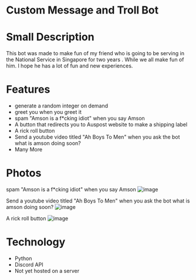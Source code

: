 # Custom Message and Troll Bot

# Small Description
This bot was made to make fun of my friend who is going to be serving in the National Service in Singapore for two years
. While we all make fun of him. I hope he has a lot of fun and new experiences.

# Features
- generate a random integer on demand
- greet you when you greet it
- spam "Amson is a f*cking idiot" when you say Amson
- A button that redirects you to Auspost website to make a shipping label
- A rick roll button
- Send a youtube video titled "Ah Boys To Men" when you ask the bot what is amson doing soon?
- Many More

# Photos
 spam "Amson is a f*cking idiot" when you say Amson
![image](https://github.com/Aifert/Discord-Bot/assets/134128588/ce168f19-6c95-4ee1-b20a-9f5540895e23)

 Send a youtube video titled "Ah Boys To Men" when you ask the bot what is amson doing soon?
![image](https://github.com/Aifert/Discord-Bot/assets/134128588/fa2be5c6-a4a8-4657-ad04-afee12a6d3e2)

 A rick roll button
![image](https://github.com/Aifert/Discord-Bot/assets/134128588/3649e2c3-8e56-459f-a0e0-b761d1023c23)


# Technology 
- Python
- Discord API
- Not yet hosted on a server


